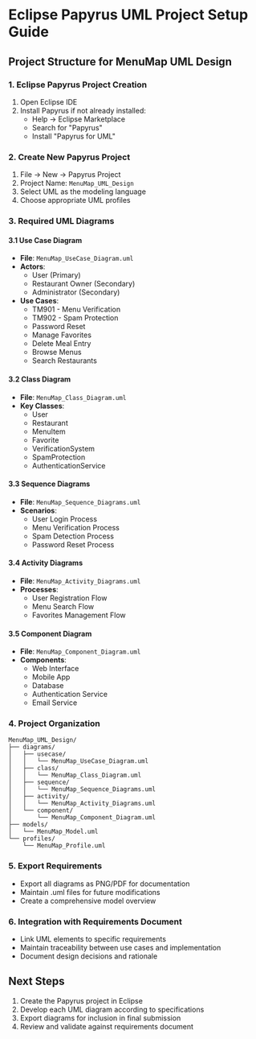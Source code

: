 # Eclipse Papyrus UML Project Setup Guide

## Project Structure for MenuMap UML Design

### 1. Eclipse Papyrus Project Creation
1. Open Eclipse IDE
2. Install Papyrus if not already installed:
   - Help → Eclipse Marketplace
   - Search for "Papyrus"
   - Install "Papyrus for UML"

### 2. Create New Papyrus Project
1. File → New → Papyrus Project
2. Project Name: `MenuMap_UML_Design`
3. Select UML as the modeling language
4. Choose appropriate UML profiles

### 3. Required UML Diagrams

#### 3.1 Use Case Diagram
- **File**: `MenuMap_UseCase_Diagram.uml`
- **Actors**: 
  - User (Primary)
  - Restaurant Owner (Secondary)
  - Administrator (Secondary)
- **Use Cases**:
  - TM901 - Menu Verification
  - TM902 - Spam Protection
  - Password Reset
  - Manage Favorites
  - Delete Meal Entry
  - Browse Menus
  - Search Restaurants

#### 3.2 Class Diagram
- **File**: `MenuMap_Class_Diagram.uml`
- **Key Classes**:
  - User
  - Restaurant
  - MenuItem
  - Favorite
  - VerificationSystem
  - SpamProtection
  - AuthenticationService

#### 3.3 Sequence Diagrams
- **File**: `MenuMap_Sequence_Diagrams.uml`
- **Scenarios**:
  - User Login Process
  - Menu Verification Process
  - Spam Detection Process
  - Password Reset Process

#### 3.4 Activity Diagrams
- **File**: `MenuMap_Activity_Diagrams.uml`
- **Processes**:
  - User Registration Flow
  - Menu Search Flow
  - Favorites Management Flow

#### 3.5 Component Diagram
- **File**: `MenuMap_Component_Diagram.uml`
- **Components**:
  - Web Interface
  - Mobile App
  - Database
  - Authentication Service
  - Email Service

### 4. Project Organization
```
MenuMap_UML_Design/
├── diagrams/
│   ├── usecase/
│   │   └── MenuMap_UseCase_Diagram.uml
│   ├── class/
│   │   └── MenuMap_Class_Diagram.uml
│   ├── sequence/
│   │   └── MenuMap_Sequence_Diagrams.uml
│   ├── activity/
│   │   └── MenuMap_Activity_Diagrams.uml
│   └── component/
│       └── MenuMap_Component_Diagram.uml
├── models/
│   └── MenuMap_Model.uml
└── profiles/
    └── MenuMap_Profile.uml
```

### 5. Export Requirements
- Export all diagrams as PNG/PDF for documentation
- Maintain .uml files for future modifications
- Create a comprehensive model overview

### 6. Integration with Requirements Document
- Link UML elements to specific requirements
- Maintain traceability between use cases and implementation
- Document design decisions and rationale

## Next Steps
1. Create the Papyrus project in Eclipse
2. Develop each UML diagram according to specifications
3. Export diagrams for inclusion in final submission
4. Review and validate against requirements document
